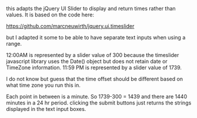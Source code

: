 this adapts the jQuery UI Slider to display and return times rather than values.  It is based on the code here:  

https://github.com/marcneuwirth/jquery.ui.timeslider

but I adapted it some to be able to have separate text inputs when using a range.  


12:00AM is represented by a slider value of 300 because the timeslider javascript library uses the Date() object but does not retain date or TimeZone information.  11:59 PM is represented by a slider value of 1739. 

I do not know but guess that the time offset should be different based on what time zone you run this in.  

 Each point in between is a minute.  So 1739-300 = 1439 and there are 1440 minutes in a 24 hr period.  clicking the submit buttons just returns the strings displayed in the text input boxes.  
